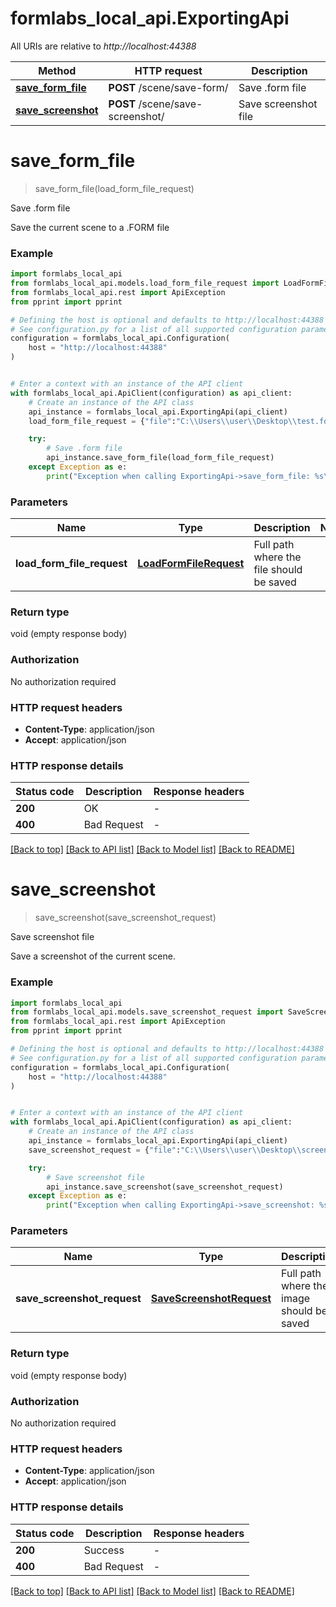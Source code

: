 # formlabs_local_api.ExportingApi

All URIs are relative to *http://localhost:44388*

Method | HTTP request | Description
------------- | ------------- | -------------
[**save_form_file**](ExportingApi.md#save_form_file) | **POST** /scene/save-form/ | Save .form file
[**save_screenshot**](ExportingApi.md#save_screenshot) | **POST** /scene/save-screenshot/ | Save screenshot file


# **save_form_file**
> save_form_file(load_form_file_request)

Save .form file

Save the current scene to a .FORM file

### Example


```python
import formlabs_local_api
from formlabs_local_api.models.load_form_file_request import LoadFormFileRequest
from formlabs_local_api.rest import ApiException
from pprint import pprint

# Defining the host is optional and defaults to http://localhost:44388
# See configuration.py for a list of all supported configuration parameters.
configuration = formlabs_local_api.Configuration(
    host = "http://localhost:44388"
)


# Enter a context with an instance of the API client
with formlabs_local_api.ApiClient(configuration) as api_client:
    # Create an instance of the API class
    api_instance = formlabs_local_api.ExportingApi(api_client)
    load_form_file_request = {"file":"C:\\Users\\user\\Desktop\\test.form"} # LoadFormFileRequest | Full path where the file should be saved

    try:
        # Save .form file
        api_instance.save_form_file(load_form_file_request)
    except Exception as e:
        print("Exception when calling ExportingApi->save_form_file: %s\n" % e)
```



### Parameters


Name | Type | Description  | Notes
------------- | ------------- | ------------- | -------------
 **load_form_file_request** | [**LoadFormFileRequest**](LoadFormFileRequest.md)| Full path where the file should be saved | 

### Return type

void (empty response body)

### Authorization

No authorization required

### HTTP request headers

 - **Content-Type**: application/json
 - **Accept**: application/json

### HTTP response details

| Status code | Description | Response headers |
|-------------|-------------|------------------|
**200** | OK |  -  |
**400** | Bad Request |  -  |

[[Back to top]](#) [[Back to API list]](../README.md#documentation-for-api-endpoints) [[Back to Model list]](../README.md#documentation-for-models) [[Back to README]](../README.md)

# **save_screenshot**
> save_screenshot(save_screenshot_request)

Save screenshot file

Save a screenshot of the current scene.

### Example


```python
import formlabs_local_api
from formlabs_local_api.models.save_screenshot_request import SaveScreenshotRequest
from formlabs_local_api.rest import ApiException
from pprint import pprint

# Defining the host is optional and defaults to http://localhost:44388
# See configuration.py for a list of all supported configuration parameters.
configuration = formlabs_local_api.Configuration(
    host = "http://localhost:44388"
)


# Enter a context with an instance of the API client
with formlabs_local_api.ApiClient(configuration) as api_client:
    # Create an instance of the API class
    api_instance = formlabs_local_api.ExportingApi(api_client)
    save_screenshot_request = {"file":"C:\\Users\\user\\Desktop\\screenshot.png"} # SaveScreenshotRequest | Full path where the image should be saved

    try:
        # Save screenshot file
        api_instance.save_screenshot(save_screenshot_request)
    except Exception as e:
        print("Exception when calling ExportingApi->save_screenshot: %s\n" % e)
```



### Parameters


Name | Type | Description  | Notes
------------- | ------------- | ------------- | -------------
 **save_screenshot_request** | [**SaveScreenshotRequest**](SaveScreenshotRequest.md)| Full path where the image should be saved | 

### Return type

void (empty response body)

### Authorization

No authorization required

### HTTP request headers

 - **Content-Type**: application/json
 - **Accept**: application/json

### HTTP response details

| Status code | Description | Response headers |
|-------------|-------------|------------------|
**200** | Success |  -  |
**400** | Bad Request |  -  |

[[Back to top]](#) [[Back to API list]](../README.md#documentation-for-api-endpoints) [[Back to Model list]](../README.md#documentation-for-models) [[Back to README]](../README.md)

